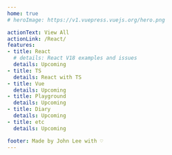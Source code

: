 ```yaml
---
home: true
# heroImage: https://v1.vuepress.vuejs.org/hero.png

actionText: View All
actionLink: /React/
features:
- title: React
  # details: React V18 examples and issues
  details: Upcoming
- title: TS
  details: React with TS
- title: Vue
  details: Upcoming
- title: Playground
  details: Upcoming
- title: Diary
  details: Upcoming
- title: etc
  details: Upcoming

footer: Made by John Lee with ♡
---
```

